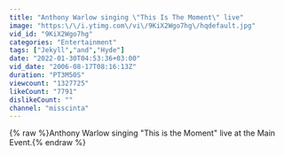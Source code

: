 ```yaml
---
title: "Anthony Warlow singing \"This Is The Moment\" live"
image: "https:\/\/i.ytimg.com\/vi\/9KiX2Wgo7hg\/hqdefault.jpg"
vid_id: "9KiX2Wgo7hg"
categories: "Entertainment"
tags: ["Jekyll","and","Hyde"]
date: "2022-01-30T04:53:36+03:00"
vid_date: "2006-08-17T08:16:13Z"
duration: "PT3M50S"
viewcount: "1327725"
likeCount: "7791"
dislikeCount: ""
channel: "misscinta"
---
```

{% raw %}Anthony Warlow singing &quot;This is the Moment&quot; live at the Main Event.{% endraw %}
